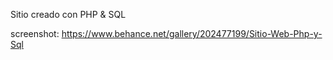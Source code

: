 Sitio creado con PHP & SQL

screenshot:
https://www.behance.net/gallery/202477199/Sitio-Web-Php-y-Sql
